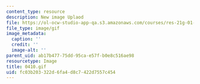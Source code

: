 ```yaml
---
content_type: resource
description: New image Uplaod
file: https://ol-ocw-studio-app-qa.s3.amazonaws.com/courses/res-21g-01-kana-spring-2010/fc03b203322d6fa4d8c7422d7557c454_0410.gif
file_type: image/gif
image_metadata:
  caption: ''
  credit: ''
  image-alt: ''
parent_uid: ab17b477-75dd-95ca-e57f-b0e8c516ae98
resourcetype: Image
title: 0410.gif
uid: fc03b203-322d-6fa4-d8c7-422d7557c454
---
```

